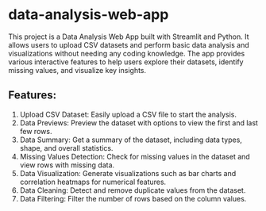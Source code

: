 # data-analysis-web-app
This project is a Data Analysis Web App built with Streamlit and Python. It allows users to upload CSV datasets and perform basic data analysis and visualizations without needing any coding knowledge. The app provides various interactive features to help users explore their datasets, identify missing values, and visualize key insights.

## Features:
1) Upload CSV Dataset: Easily upload a CSV file to start the analysis.
2) Data Previews: Preview the dataset with options to view the first and last few rows.
3) Data Summary: Get a summary of the dataset, including data types, shape, and overall statistics.
4) Missing Values Detection: Check for missing values in the dataset and view rows with missing data.
5) Data Visualization: Generate visualizations such as bar charts and correlation heatmaps for numerical features.
6) Data Cleaning: Detect and remove duplicate values from the dataset.
7) Data Filtering: Filter the number of rows based on the column values.


